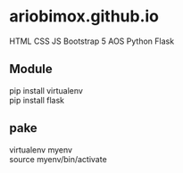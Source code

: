 # ariobimox.github.io
  
  HTML CSS JS
  Bootstrap 5
  AOS
  Python Flask 

<h2>Module</h2>  

  pip install virtualenv    
  pip install flask
  

<h2>pake</h2>

  virtualenv myenv  
  source myenv/bin/activate
